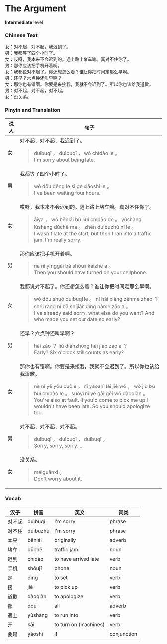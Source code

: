 # The Argument
**Intermediate** level
### Chinese Text
女：对不起，对不起，我迟到了。<br />男：我都等了四个小时了。<br />女：哎呀，我本来不会迟到的。遇上路上堵车嘛。真对不住你了。<br />男：那你应该把手机开着啊。<br />女：我都说对不起了。你还想怎么着？谁让你把时间定那么早啊。<br />男：还早？六点钟还叫早啊？<br />女：那你也有错啊。你要是来接我，我就不会迟到了。所以你也该给我道歉。<br />男：对不起，对不起，对不起。<br />女：没关系。

### Pinyin and Translation
|说人|句子|
|----|----|
|女|对不起，对不起，我迟到了。<blockquote>duìbuqǐ ， duìbuqǐ ， wǒ chídào le 。<br />I'm sorry about being late.</blockquote>|
|男|我都等了四个小时了。<blockquote>wǒ dōu děng le sì ge xiǎoshí le 。<br />I've been waiting four hours.</blockquote>|
|女|哎呀，我本来不会迟到的。遇上路上堵车嘛。真对不住你了。<blockquote>āiya ， wǒ běnlái bù huì chídào de 。 yùshàng lùshang dǔchē ma 。 zhēn duìbuzhù nǐ le 。<br />I wasn't late at the start, but then I ran into a traffic jam. I'm really sorry.</blockquote>|
|男|那你应该把手机开着啊。<blockquote>nà nǐ yīnggāi bǎ shǒujī kāizhe a 。<br />Then you should have turned on your cellphone.</blockquote>|
|女|我都说对不起了。你还想怎么着？谁让你把时间定那么早啊。<blockquote>wǒ dōu shuō duìbuqǐ le 。 nǐ hái xiǎng zěnme zhao ？ shéi ràng nǐ bǎ shíjiān dìng nàme zǎo a 。<br />I've already said sorry, what else do you want? And who made you set our date so early?</blockquote>|
|男|还早？六点钟还叫早啊？<blockquote>hái zǎo ？ liù diǎnzhōng hái jiào zǎo a ？<br />Early? Six o'clock still counts as early?</blockquote>|
|女|那你也有错啊。你要是来接我，我就不会迟到了。所以你也该给我道歉。<blockquote>nà nǐ yě yǒu cuò a 。 nǐ yàoshì lái jiē wǒ ， wǒ jiù bù huì chídào le 。 suǒyǐ nǐ yě gāi gěi wǒ dàoqiàn 。<br />You're also at fault. If you'd come to pick me up I wouldn't have been late. So you should apologize too.</blockquote>|
|男|对不起，对不起，对不起。<blockquote>duìbuqǐ ， duìbuqǐ ， duìbuqǐ 。<br />Sorry, sorry, sorry....</blockquote>|
|女|没关系。<blockquote>méiguānxi 。<br />Don't worry about it.</blockquote>|
### Vocab
|汉子|拼音|英文|词类|
|----|----|----|----|
|对不起|duìbuqǐ|I'm sorry|phrase|
|对不住|duìbuzhù|I'm sorry|phrase|
|本来|běnlái|originally|adverb|
|堵车|dǔchē|traffic jam|noun|
|迟到|chídào|to have arrived late|verb|
|手机|shǒujī|phone|noun|
|定|dìng|to set|verb|
|接|jiē|to pick up|verb|
|道歉|dàoqiàn|to apologize|verb|
|都|dōu|all|adverb|
|遇上|yùshàng|to run into|verb|
|开|kāi|to turn on (machines)|verb|
|要是|yàoshì|if|conjunction|